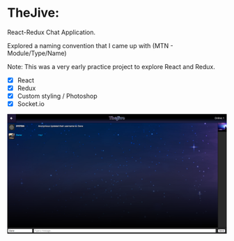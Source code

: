 # TheJive:
React-Redux Chat Application.

Explored a naming convention that I came up with (MTN - Module/Type/Name)

Note: This was a very early practice project to explore React and Redux.

- [x] React
- [x] Redux
- [x] Custom styling / Photoshop
- [x] Socket.io

![Alt text](/website-screenshot.png?raw=true)
